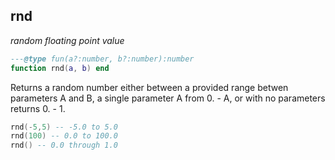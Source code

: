 ## rnd

_random floating point value_

```lua
---@type fun(a?:number, b?:number):number
function rnd(a, b) end
```

Returns a random number either between a provided range betwen parameters A and B, a single parameter A from 0. - A, or with no parameters returns 0. - 1.

```lua
rnd(-5,5) -- -5.0 to 5.0
rnd(100) -- 0.0 to 100.0
rnd() -- 0.0 through 1.0
```
